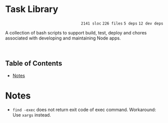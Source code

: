 # Task Library

<p align="right"><code>2141 sloc</code>&nbsp;<code>226 files</code>&nbsp;<code>5 deps</code>&nbsp;<code>12 dev deps</code></p>

A collection of bash scripts to support build, test, deploy and chores associated with developing and maintaining Node apps.

<br />

<!-- START doctoc generated TOC please keep comment here to allow auto update -->
<!-- DON'T EDIT THIS SECTION, INSTEAD RE-RUN doctoc TO UPDATE -->
## Table of Contents

- [Notes](#notes)

<!-- END doctoc generated TOC please keep comment here to allow auto update -->

# Notes

- `find -exec` does not return exit code of exec command. Workaround: Use `xargs` instead.
